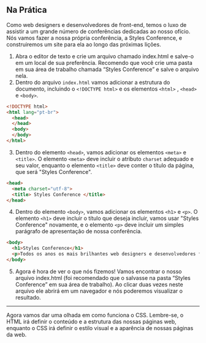 ## Na Prática

Como web designers e desenvolvedores de front-end, temos o luxo de assistir a um grande número de conferências dedicadas ao nosso ofício. Nós vamos fazer a nossa própria conferência, a Styles Conference, e construiremos um site para ela ao longo das próximas lições.
1. Abra o editor de texto e crie um arquivo chamado index.html e salve-o em um local de sua preferência. Recomendo que você crie uma pasta em sua área de trabalho chamada “Styles Conference” e salve o arquivo nela.
2. Dentro do arquivo `index.html` vamos adicionar a estrutura do documento, incluindo o `<!DOCTYPE html>` e os elementos `<html>` , `<head>` e `<body>`.
```html
<!DOCTYPE html>
<html lang="pt-br">
  <head>
  </head>
  <body>
  </body>
</html>
```
3. Dentro do elemento `<head>`, vamos adicionar os elementos `<meta>` e `<title>`. O elemento `<meta>` deve incluir o atributo `charset` adequado e seu valor, enquanto o elemento `<title>` deve conter o título da página, que será "Styles Conference".
```html
<head>
  <meta charset="utf-8">
  <title> Styles Conference </title>
</head>
```
4. Dentro do elemento `<body>`, vamos adicionar os elementos `<h1>` e `<p>`. O elemento `<h1>` deve incluir o título que deseja incluir, vamos usar "Styles Conference" novamente, e o elemento `<p>` deve incluir um simples parágrafo de apresentação de nossa conferência.
```html
<body>
  <h1>Styles Conference</h1>
  <p>Todos os anos os mais brilhantes web designers e desenvolvedores front-end se reúnem em Goiânia para discutir as mais recentes tecnologias. Junte-se a nós neste mês de Julho!</p>
</body>
```
5. Agora é hora de ver o que nós fizemos! Vamos encontrar o nosso arquivo index.html (foi recomendado que o salvasse na pasta “Styles Conference” em sua área de trabalho). Ao clicar duas vezes neste arquivo ele abrirá em um navegador e nós poderemos visualizar o resultado.

___

Agora vamos dar uma olhada em como funciona o CSS. Lembre-se, o HTML irá definir o conteúdo e a estrutura das nossas páginas web, enquanto o CSS irá definir o estilo visual e a aparência de nossas páginas da web.
